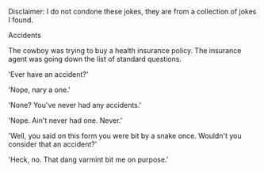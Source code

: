 Disclaimer: I do not condone these jokes, they are from a collection of jokes I found.

Accidents

The cowboy was trying to buy a health insurance policy. The insurance agent was going down the list of standard questions. 

'Ever have an accident?' 

'Nope, nary a one.' 

'None? You've never had any accidents.' 

'Nope. Ain't never had one. Never.' 

'Well, you said on this form you were bit by a snake once. Wouldn't you consider that an accident?' 

'Heck, no. That dang varmint bit me on purpose.'

